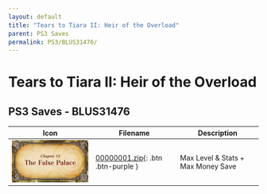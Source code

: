 ```yaml
---
layout: default
title: "Tears to Tiara II: Heir of the Overload"
parent: PS3 Saves
permalink: PS3/BLUS31476/
---
```

# Tears to Tiara II: Heir of the Overload

## PS3 Saves - BLUS31476

| Icon | Filename | Description |
|------|----------|-------------|
| ![Tears to Tiara II: Heir of the Overload](ICON0.PNG) | [00000001.zip](00000001.zip){: .btn .btn-purple } | Max Level & Stats + Max Money Save |
